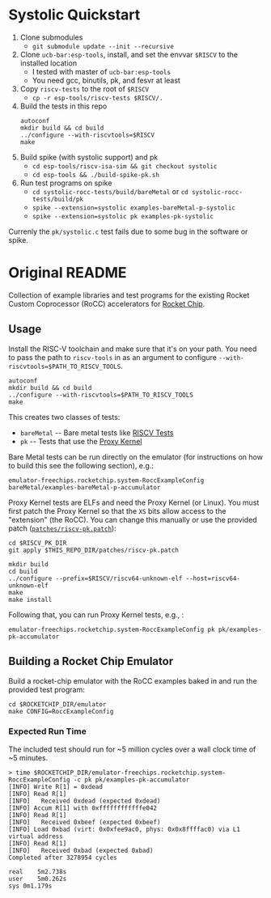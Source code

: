 # Systolic Quickstart
1. Clone submodules
    - `git submodule update --init --recursive`
1. Clone `ucb-bar:esp-tools`, install, and set the envvar `$RISCV` to the installed location
    - I tested with master of `ucb-bar:esp-tools`
    - You need gcc, binutils, pk, and fesvr at least
1. Copy `riscv-tests` to the root of `$RISCV`
    - `cp -r esp-tools/riscv-tests $RISCV/.`
1. Build the tests in this repo
    ```
    autoconf
    mkdir build && cd build
    ../configure --with-riscvtools=$RISCV
    make
    ```
1. Build spike (with systolic support) and pk
    - `cd esp-tools/riscv-isa-sim && git checkout systolic`
    - `cd esp-tools && ./build-spike-pk.sh`
1. Run test programs on spike
    - `cd systolic-rocc-tests/build/bareMetal` or `cd systolic-rocc-tests/build/pk`
    - `spike --extension=systolic examples-bareMetal-p-systolic`
    - `spike --extension=systolic pk examples-pk-systolic`

Currenly the `pk/systolic.c` test fails due to some bug in the software or spike.

# Original README

Collection of example libraries and test programs for the existing Rocket Custom Coprocessor (RoCC) accelerators for [Rocket Chip](https://github.com/ucb-bar/rocket-chip).

## Usage

Install the RISC-V toolchain and make sure that it's on your path.
You need to pass the path to `riscv-tools` in as an argument to configure `--with-riscvtools=$PATH_TO_RISCV_TOOLS`.

```
autoconf
mkdir build && cd build
../configure --with-riscvtools=$PATH_TO_RISCV_TOOLS
make
```

This creates two classes of tests:
* `bareMetal` -- Bare metal tests like [RISCV Tests](https://github.com/riscv/riscv-tests)
* `pk` -- Tests that use the [Proxy Kernel](https://github.com/riscv/riscv-pk)

Bare Metal tests can be run directly on the emulator (for instructions on how to build this see the following section), e.g.:

```
emulator-freechips.rocketchip.system-RoccExampleConfig bareMetal/examples-bareMetal-p-accumulator
```

Proxy Kernel tests are ELFs and need the Proxy Kernel (or Linux).
You must first patch the Proxy Kernel so that the `XS` bits allow access to the "extension" (the RoCC).
You can change this manually or use the provided patch ([`patches/riscv-pk.patch`](patches/riscv-pk.patch)):
```
cd $RISCV_PK_DIR
git apply $THIS_REPO_DIR/patches/riscv-pk.patch

mkdir build
cd build
../configure --prefix=$RISCV/riscv64-unknown-elf --host=riscv64-unknown-elf
make
make install
```

Following that, you can run Proxy Kernel tests, e.g., :

```
emulator-freechips.rocketchip.system-RoccExampleConfig pk pk/examples-pk-accumulator
```

## Building a Rocket Chip Emulator

Build a rocket-chip emulator with the RoCC examples baked in and run the provided test program:
```
cd $ROCKETCHIP_DIR/emulator
make CONFIG=RoccExampleConfig
```

### Expected Run Time

The included test should run for ~5 million cycles over a wall clock time of ~5 minutes.

```
> time $ROCKETCHIP_DIR/emulator-freechips.rocketchip.system-RoccExampleConfig -c pk pk/examples-pk-accumulator
[INFO] Write R[1] = 0xdead
[INFO] Read R[1]
[INFO]   Received 0xdead (expected 0xdead)
[INFO] Accum R[1] with 0xffffffffffffe042
[INFO] Read R[1]
[INFO]   Received 0xbeef (expected 0xbeef)
[INFO] Load 0xbad (virt: 0x0xfee9ac0, phys: 0x0x8ffffac0) via L1 virtual address
[INFO] Read R[1]
[INFO]   Received 0xbad (expected 0xbad)
Completed after 3278954 cycles

real	5m2.738s
user	5m0.262s
sys	0m1.179s
```
